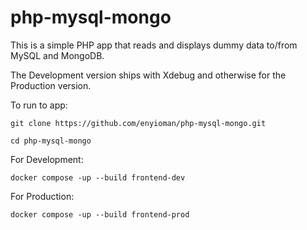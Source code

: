 # php-mysql-mongo


This is a simple PHP app that reads and displays dummy data to/from MySQL and MongoDB.

The Development version ships with Xdebug and otherwise for the Production version.

To run to app:

```
git clone https://github.com/enyioman/php-mysql-mongo.git

cd php-mysql-mongo
```

For Development:

```
docker compose -up --build frontend-dev
```

For Production:

```
docker compose -up --build frontend-prod
```